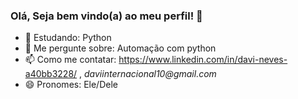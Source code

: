 ### Olá, Seja bem vindo(a) ao meu perfil! 👋


- 🌱 Estudando: Python
- 💬 Me pergunte sobre: Automação com python
- 📫 Como me contatar: https://www.linkedin.com/in/davi-neves-a40bb3228/ , _daviinternacional10@gmail.com_
- 😄 Pronomes: Ele/Dele
